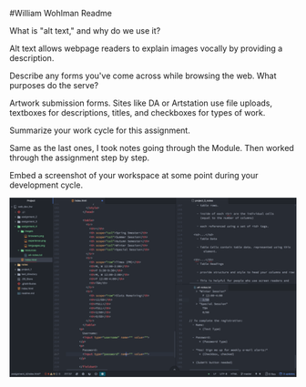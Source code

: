 #William Wohlman Readme

What is "alt text," and why do we use it?

  Alt text allows webpage readers to explain images vocally by providing a description.

Describe any forms you've come across while browsing the web. What purposes do the serve?

  Artwork submission forms. Sites like DA or Artstation use file uploads, textboxes for descriptions, titles, and checkboxes for types of work.

Summarize your work cycle for this assignment.

  Same as the last ones, I took notes going through the Module. Then worked through the assignment step by step.

Embed a screenshot of your workspace at some point during your development cycle.

  ![image](./images/screenshot.png)
